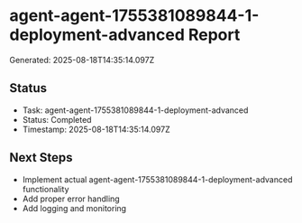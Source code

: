 # agent-agent-1755381089844-1-deployment-advanced Report

Generated: 2025-08-18T14:35:14.097Z

## Status
- Task: agent-agent-1755381089844-1-deployment-advanced
- Status: Completed
- Timestamp: 2025-08-18T14:35:14.097Z

## Next Steps
- Implement actual agent-agent-1755381089844-1-deployment-advanced functionality
- Add proper error handling
- Add logging and monitoring
